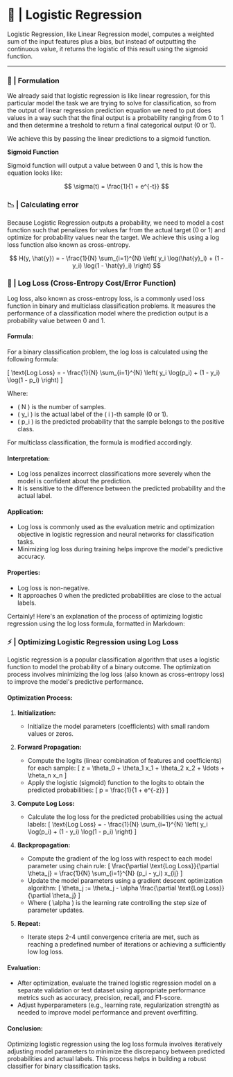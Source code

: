 # 🎨 | Logistic Regression

Logistic Regression, like Linear Regression model, computes a weighted sum of the input features plus a bias, but instead of outputting the continuous value, it returns the logistic of this result using the sigmoid function.

---

### 🧪 | Formulation

We already said that logistic regression is like linear regression, for this particular model the task we are trying to solve for classification, so from the output of linear regression prediction equation we need to put does values in a way such that the final output is a probability ranging from 0 to 1 and then determine a treshold to return a final categorical output (0 or 1).

We achieve this by passing the linear predictions to a sigmoid function.

**Sigmoid Function**

Sigmoid function will output a value between 0 and 1, this is how the equation looks like:

$$
\sigma(t) = \frac{1}{1 + e^{-t}}
$$

### 📉 | Calculating error

Because Logistic Regression outputs a probability, we need to model a cost function such that penalizes for values far from the actual target (0 or 1) and optimize for probability values near the target. We achieve this using a log loss function also known as cross-entropy.

$$
H(y, \hat{y}) = - \frac{1}{N} \sum_{i=1}^{N} \left( y_i \log(\hat{y}_i) + (1 - y_i) \log(1 - \hat{y}_i) \right)
$$


### 📌 | Log Loss (Cross-Entropy Cost/Error Function)

Log loss, also known as cross-entropy loss, is a commonly used loss function in binary and multiclass classification problems. It measures the performance of a classification model where the prediction output is a probability value between 0 and 1.

#### Formula:

For a binary classification problem, the log loss is calculated using the following formula:

\[ \text{Log Loss} = - \frac{1}{N} \sum_{i=1}^{N} \left( y_i \log(p_i) + (1 - y_i) \log(1 - p_i) \right) \]

Where:
- \( N \) is the number of samples.
- \( y_i \) is the actual label of the \( i \)-th sample (0 or 1).
- \( p_i \) is the predicted probability that the sample belongs to the positive class.

For multiclass classification, the formula is modified accordingly.

#### Interpretation:

- Log loss penalizes incorrect classifications more severely when the model is confident about the prediction.
- It is sensitive to the difference between the predicted probability and the actual label.

#### Application:

- Log loss is commonly used as the evaluation metric and optimization objective in logistic regression and neural networks for classification tasks.
- Minimizing log loss during training helps improve the model's predictive accuracy.

#### Properties:

- Log loss is non-negative.
- It approaches 0 when the predicted probabilities are close to the actual labels.

Certainly! Here's an explanation of the process of optimizing logistic regression using the log loss formula, formatted in Markdown:


### ⚡️ | Optimizing Logistic Regression using Log Loss

Logistic regression is a popular classification algorithm that uses a logistic function to model the probability of a binary outcome. The optimization process involves minimizing the log loss (also known as cross-entropy loss) to improve the model's predictive performance.

#### Optimization Process:

1. **Initialization:**
   - Initialize the model parameters (coefficients) with small random values or zeros.

2. **Forward Propagation:**
   - Compute the logits (linear combination of features and coefficients) for each sample:
     \[ z = \theta_0 + \theta_1 x_1 + \theta_2 x_2 + \ldots + \theta_n x_n \]
   - Apply the logistic (sigmoid) function to the logits to obtain the predicted probabilities:
     \[ p = \frac{1}{1 + e^{-z}} \]

3. **Compute Log Loss:**
   - Calculate the log loss for the predicted probabilities using the actual labels:
     \[ \text{Log Loss} = - \frac{1}{N} \sum_{i=1}^{N} \left( y_i \log(p_i) + (1 - y_i) \log(1 - p_i) \right) \]

4. **Backpropagation:**
   - Compute the gradient of the log loss with respect to each model parameter using chain rule:
     \[ \frac{\partial \text{Log Loss}}{\partial \theta_j} = \frac{1}{N} \sum_{i=1}^{N} (p_i - y_i) x_{ij} \]
   - Update the model parameters using a gradient descent optimization algorithm:
     \[ \theta_j := \theta_j - \alpha \frac{\partial \text{Log Loss}}{\partial \theta_j} \]
   - Where \( \alpha \) is the learning rate controlling the step size of parameter updates.

5. **Repeat:**
   - Iterate steps 2-4 until convergence criteria are met, such as reaching a predefined number of iterations or achieving a sufficiently low log loss.

#### Evaluation:

- After optimization, evaluate the trained logistic regression model on a separate validation or test dataset using appropriate performance metrics such as accuracy, precision, recall, and F1-score.
- Adjust hyperparameters (e.g., learning rate, regularization strength) as needed to improve model performance and prevent overfitting.

#### Conclusion:

Optimizing logistic regression using the log loss formula involves iteratively adjusting model parameters to minimize the discrepancy between predicted probabilities and actual labels. This process helps in building a robust classifier for binary classification tasks.

